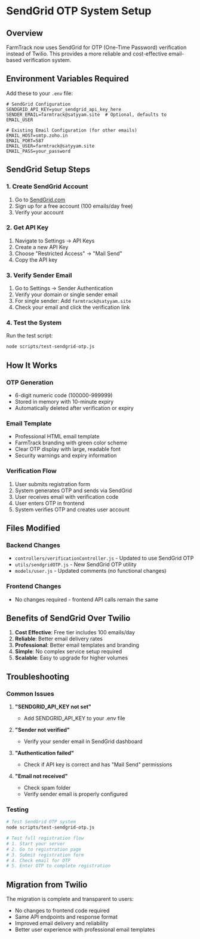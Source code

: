 # SendGrid OTP System Setup

## Overview
FarmTrack now uses SendGrid for OTP (One-Time Password) verification instead of Twilio. This provides a more reliable and cost-effective email-based verification system.

## Environment Variables Required

Add these to your `.env` file:

```env
# SendGrid Configuration
SENDGRID_API_KEY=your_sendgrid_api_key_here
SENDER_EMAIL=farmtrack@satyyam.site  # Optional, defaults to EMAIL_USER

# Existing Email Configuration (for other emails)
EMAIL_HOST=smtp.zoho.in
EMAIL_PORT=587
EMAIL_USER=farmtrack@satyyam.site
EMAIL_PASS=your_password
```

## SendGrid Setup Steps

### 1. Create SendGrid Account
1. Go to [SendGrid.com](https://sendgrid.com)
2. Sign up for a free account (100 emails/day free)
3. Verify your account

### 2. Get API Key
1. Navigate to Settings → API Keys
2. Create a new API Key
3. Choose "Restricted Access" → "Mail Send"
4. Copy the API key

### 3. Verify Sender Email
1. Go to Settings → Sender Authentication
2. Verify your domain or single sender email
3. For single sender: Add `farmtrack@satyyam.site`
4. Check your email and click the verification link

### 4. Test the System
Run the test script:
```bash
node scripts/test-sendgrid-otp.js
```

## How It Works

### OTP Generation
- 6-digit numeric code (100000-999999)
- Stored in memory with 10-minute expiry
- Automatically deleted after verification or expiry

### Email Template
- Professional HTML email template
- FarmTrack branding with green color scheme
- Clear OTP display with large, readable font
- Security warnings and expiry information

### Verification Flow
1. User submits registration form
2. System generates OTP and sends via SendGrid
3. User receives email with verification code
4. User enters OTP in frontend
5. System verifies OTP and creates user account

## Files Modified

### Backend Changes
- `controllers/verificationController.js` - Updated to use SendGrid OTP
- `utils/sendgridOTP.js` - New SendGrid OTP utility
- `models/user.js` - Updated comments (no functional changes)

### Frontend Changes
- No changes required - frontend API calls remain the same

## Benefits of SendGrid Over Twilio

1. **Cost Effective**: Free tier includes 100 emails/day
2. **Reliable**: Better email delivery rates
3. **Professional**: Better email templates and branding
4. **Simple**: No complex service setup required
5. **Scalable**: Easy to upgrade for higher volumes

## Troubleshooting

### Common Issues

1. **"SENDGRID_API_KEY not set"**
   - Add SENDGRID_API_KEY to your .env file

2. **"Sender not verified"**
   - Verify your sender email in SendGrid dashboard

3. **"Authentication failed"**
   - Check if API key is correct and has "Mail Send" permissions

4. **"Email not received"**
   - Check spam folder
   - Verify sender email is properly configured

### Testing
```bash
# Test SendGrid OTP system
node scripts/test-sendgrid-otp.js

# Test full registration flow
# 1. Start your server
# 2. Go to registration page
# 3. Submit registration form
# 4. Check email for OTP
# 5. Enter OTP to complete registration
```

## Migration from Twilio

The migration is complete and transparent to users:
- No changes to frontend code required
- Same API endpoints and response format
- Improved email delivery and reliability
- Better user experience with professional email templates 